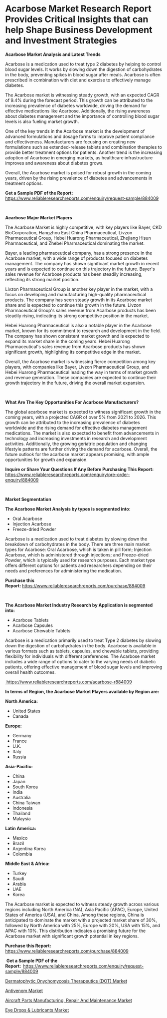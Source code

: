 <p><h1>Acarbose Market Research Report Provides Critical Insights that can help Shape Business Development and Investment Strategies</h1></p><p><strong>Acarbose Market Analysis and Latest Trends</strong></p>
<p><p>Acarbose is a medication used to treat type 2 diabetes by helping to control blood sugar levels. It works by slowing down the digestion of carbohydrates in the body, preventing spikes in blood sugar after meals. Acarbose is often prescribed in combination with diet and exercise to effectively manage diabetes.</p><p>The Acarbose market is witnessing steady growth, with an expected CAGR of 9.4% during the forecast period. This growth can be attributed to the increasing prevalence of diabetes worldwide, driving the demand for effective medications like Acarbose. Additionally, the rising awareness about diabetes management and the importance of controlling blood sugar levels is also fueling market growth.</p><p>One of the key trends in the Acarbose market is the development of advanced formulations and dosage forms to improve patient compliance and effectiveness. Manufacturers are focusing on creating new formulations such as extended-release tablets and combination therapies to provide better treatment options for patients. Another trend is the increasing adoption of Acarbose in emerging markets, as healthcare infrastructure improves and awareness about diabetes grows.</p><p>Overall, the Acarbose market is poised for robust growth in the coming years, driven by the rising prevalence of diabetes and advancements in treatment options.</p></p>
<p><strong>Get a Sample PDF of the Report:&nbsp;</strong> <a href="https://www.reliableresearchreports.com/enquiry/request-sample/884009">https://www.reliableresearchreports.com/enquiry/request-sample/884009</a></p>
<p>&nbsp;</p>
<p><strong>Acarbose Major Market Players</strong></p>
<p><p>The Acarbose Market is highly competitive, with key players like Bayer, CKD BioCorporation, Hangzhou East China Pharmaceutical, Livzon Pharmaceutical Group, Hebei Huarong Pharmaceutical, Zhejiang Hisun Pharmaceutical, and Zhebei Pharmaceutical dominating the market. </p><p>Bayer, a leading pharmaceutical company, has a strong presence in the Acarbose market, with a wide range of products focused on diabetes management. The company has shown significant market growth in recent years and is expected to continue on this trajectory in the future. Bayer's sales revenue for Acarbose products has been steadily increasing, reflecting its strong market position.</p><p>Livzon Pharmaceutical Group is another key player in the market, with a focus on developing and manufacturing high-quality pharmaceutical products. The company has seen steady growth in its Acarbose market share and is expected to continue this growth in the future. Livzon Pharmaceutical Group's sales revenue from Acarbose products has been steadily rising, indicating its strong competitive position in the market.</p><p>Hebei Huarong Pharmaceutical is also a notable player in the Acarbose market, known for its commitment to research and development in the field. The company has shown consistent market growth and is expected to expand its market share in the coming years. Hebei Huarong Pharmaceutical's sales revenue from Acarbose products has shown significant growth, highlighting its competitive edge in the market.</p><p>Overall, the Acarbose market is witnessing fierce competition among key players, with companies like Bayer, Livzon Pharmaceutical Group, and Hebei Huarong Pharmaceutical leading the way in terms of market growth and revenue generation. These companies are expected to continue their growth trajectory in the future, driving the overall market expansion.</p></p>
<p>&nbsp;</p>
<p><strong>What Are The Key Opportunities For Acarbose Manufacturers?</strong></p>
<p><p>The global acarbose market is expected to witness significant growth in the coming years, with a projected CAGR of over 5% from 2021 to 2026. This growth can be attributed to the increasing prevalence of diabetes worldwide and the rising demand for effective diabetes management medications. The market is also expected to benefit from advancements in technology and increasing investments in research and development activities. Additionally, the growing geriatric population and changing lifestyle patterns are further driving the demand for acarbose. Overall, the future outlook for the acarbose market appears promising, with ample opportunities for growth and expansion.</p></p>
<p><strong>Inquire or Share Your Questions If Any Before Purchasing This Report:</strong> <a href="https://www.reliableresearchreports.com/enquiry/pre-order-enquiry/884009">https://www.reliableresearchreports.com/enquiry/pre-order-enquiry/884009</a></p>
<p>&nbsp;</p>
<p><strong>Market Segmentation</strong></p>
<p><strong>The Acarbose Market Analysis by types is segmented into:</strong></p>
<p><ul><li>Oral Acarbose</li><li>Injection Acarbose</li><li>Freeze-dried Powder</li></ul></p>
<p><p>Acarbose is a medication used to treat diabetes by slowing down the breakdown of carbohydrates in the body. There are three main market types for Acarbose: Oral Acarbose, which is taken in pill form; Injection Acarbose, which is administered through injections; and Freeze-dried Powder, which is typically used for research purposes. Each market type offers different options for patients and researchers depending on their needs and preferences for administering the medication.</p></p>
<p><strong>Purchase this Report:&nbsp;</strong><a href="https://www.reliableresearchreports.com/purchase/884009">https://www.reliableresearchreports.com/purchase/884009</a></p>
<p>&nbsp;</p>
<p><strong>The Acarbose Market Industry Research by Application is segmented into:</strong></p>
<p><ul><li>Acarbose Tablets</li><li>Acarbose Capsules</li><li>Acarbose Chewable Tablets</li></ul></p>
<p><p>Acarbose is a medication primarily used to treat Type 2 diabetes by slowing down the digestion of carbohydrates in the body. Acarbose is available in various formats such as tablets, capsules, and chewable tablets, providing flexibility for individuals with different preferences. The Acarbose market includes a wide range of options to cater to the varying needs of diabetic patients, offering effective management of blood sugar levels and improving overall health outcomes.</p></p>
<p><a href="https://www.reliableresearchreports.com/acarbose-r884009">&nbsp;https://www.reliableresearchreports.com/acarbose-r884009</a></p>
<p><strong>In terms of Region, the Acarbose Market Players available by Region are:</strong></p>
<p>
    <p> <strong> North America: </strong>
        <ul>
            <li>United States</li>
            <li>Canada</li>
        </ul>
        </p> 
    <p> <strong> Europe: </strong>
        <ul>
            <li>Germany</li>
            <li>France</li>
            <li>U.K.</li>
            <li>Italy</li>
            <li>Russia</li>
        </ul>
        </p> 
    <p> <strong> Asia-Pacific: </strong>
        <ul>
            <li>China</li>
            <li>Japan</li>
            <li>South Korea</li>
            <li>India</li>
            <li>Australia</li>
            <li>China Taiwan</li>
            <li>Indonesia</li>
            <li>Thailand</li>
            <li>Malaysia</li>
        </ul>
        </p> 
    <p> <strong> Latin America: </strong>
        <ul>
            <li>Mexico</li>
            <li>Brazil</li>
            <li>Argentina Korea</li>
            <li>Colombia</li>
        </ul>
        </p> 
    <p> <strong> Middle East & Africa: </strong>
        <ul>
            <li>Turkey</li>
            <li>Saudi</li>
            <li>Arabia</li>
            <li>UAE</li>
            <li>Korea</li>
        </ul>
    </p>
    </p>
<p><p>The Acarbose market is expected to witness steady growth across various regions including North America (NA), Asia Pacific (APAC), Europe, United States of America (USA), and China. Among these regions, China is anticipated to dominate the market with a projected market share of 30%, followed by North America with 25%, Europe with 20%, USA with 15%, and APAC with 10%. This distribution indicates a promising future for the Acarbose market with significant growth potential in key regions.</p></p>
<p><strong>Purchase this Report: </strong><a href="https://www.reliableresearchreports.com/purchase/884009">https://www.reliableresearchreports.com/purchase/884009</a></p>
<p>&nbsp;<strong>Get a Sample PDF of the Report:&nbsp;&nbsp;</strong><a href="https://www.reliableresearchreports.com/enquiry/request-sample/884009">https://www.reliableresearchreports.com/enquiry/request-sample/884009</a></p>
<p><strong></strong></p>
<p><p><a href="https://www.linkedin.com/pulse/dermatophytic-onychomycosis-therapeutics-dot-market-2yymc">Dermatophytic Onychomycosis Therapeutics (DOT) Market</a></p><p><a href="https://github.com/maudAbbott7/Market-Research-Report-List-1/blob/main/antivenom-market.md">Antivenom Market</a></p><p><a href="https://www.linkedin.com/pulse/aircraft-parts-manufacturing-repair-maintenancenbspmarket-focuses-lhhhc">Aircraft Parts Manufacturing, Repair And Maintenance Market</a></p><p><a href="https://github.com/MaraKoelpin2023/Market-Research-Report-List-1/blob/main/eye-drops-lubricants-market.md">Eye Drops & Lubricants Market</a></p></p>